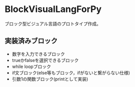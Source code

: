 # BlockVisualLangForPy
ブロック型ビジュアル言語のプロトタイプ作成。
## 実装済みブロック
- 数字を入力できるブロック
- trueかfalseを選択できるブロック
- while loopブロック
- if文ブロック(else等もブロック，ifがないと繋がらない仕様)
- 引数1の関数ブロック(printとして実装)

